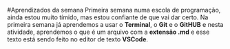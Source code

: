 #Aprendizados da semana
Primeira semana numa escola de programação, ainda estou muito tímido, mas estou confiante de que vai dar certo. Na primeira semana já aprendemos a usar o **Terminal**, o **Git** e o **GitHUB** e nesta atividade, aprendemos o que é um arquivo com a **extensão .md** e esse texto está sendo feito no editor de texto **VSCode**.